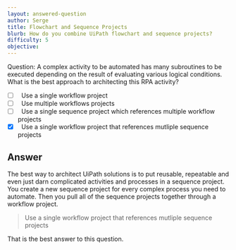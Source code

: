 ```yaml
---
layout: answered-question
author: Serge
title: Flowchart and Sequence Projects
blurb: How do you combine UiPath flowchart and sequence projects?
difficulty: 5
objective: 
---
```


Question: A complex activity to be automated has many subroutines to be executed depending on the result of evaluating various logical conditions. What is the best approach to architecting this RPA activity?

- [ ] &nbsp;  Use a single workflow project
- [ ] &nbsp;  Use multiple workflows projects
- [ ] &nbsp;  Use a single sequence project which references multiple workflow projects
- [x] &nbsp;  Use a single workflow project that references mutliple sequence projects

## Answer

The best way to architect UiPath solutions is to put reusable, repeatable and even just darn complicated activities and processes in a sequence project. 
You create a new sequence project for every complex process you need to automate.
Then you pull all of the sequence projects together through a workflow project.

> Use a single workflow project that references mutliple sequence projects

That is the best answer to this question.



